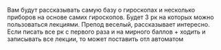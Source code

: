 Вам будут рассказывать самую базу о гироскопах и несколько приборов на основе самих гироскопов. Будет 3 рк на которых можно пользоваться лекциями. Препод веселый, рассказывает интересно. Если писать все рк с первого раза и на мирного баллов + ходить и записывать все лекции, то может поставить отл автоматом
